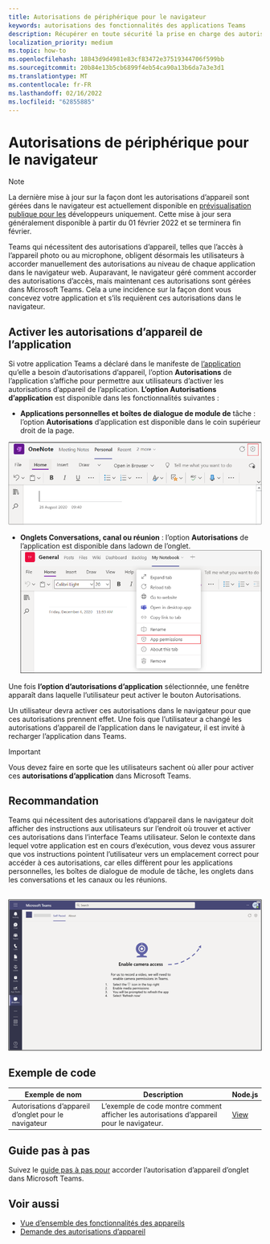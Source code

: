 ```yaml
---
title: Autorisations de périphérique pour le navigateur
keywords: autorisations des fonctionnalités des applications Teams
description: Récupérer en toute sécurité la prise en charge des autorisations d’appareil pour les applications dans notre client web
localization_priority: medium
ms.topic: how-to
ms.openlocfilehash: 18843d9d4981e83cf83472e37519344706f599bb
ms.sourcegitcommit: 20b84e13b5cb6899f4eb54ca90a13b6da7a3e3d1
ms.translationtype: MT
ms.contentlocale: fr-FR
ms.lasthandoff: 02/16/2022
ms.locfileid: "62855885"
---
```

# <a name="device-permissions-for-the-browser"></a>Autorisations de périphérique pour le navigateur

> [!NOTE]
> La dernière mise à jour sur la façon dont les autorisations d’appareil sont gérées dans le navigateur est actuellement disponible en [prévisualisation publique pour les](../../resources/dev-preview/developer-preview-intro.md) développeurs uniquement. Cette mise à jour sera généralement disponible à partir du 01 février 2022 et se terminera fin février.


Teams qui nécessitent des autorisations d’appareil, telles que l’accès à l’appareil photo ou au microphone, obligent désormais les utilisateurs à accorder manuellement des autorisations au niveau de chaque application dans le navigateur web. Auparavant, le navigateur  géré comment accorder des autorisations d’accès, mais maintenant ces autorisations sont gérées dans Microsoft Teams. Cela a une incidence sur la façon dont vous concevez votre application et s’ils requièrent ces autorisations dans le navigateur.

## <a name="enable-apps-device-permissions"></a>Activer les autorisations d’appareil de l’application
Si votre application Teams a déclaré dans le manifeste de [l’application](native-device-permissions.md#specify-permissions) qu’elle a besoin d’autorisations d’appareil, l’option **Autorisations** de l’application s’affiche pour permettre aux utilisateurs d’activer les autorisations d’appareil de l’application. **L’option Autorisations d’application** est disponible dans les fonctionnalités suivantes : 

* **Applications personnelles et boîtes de dialogue de module de** tâche : l’option **Autorisations** d’application est disponible dans le coin supérieur droit de la page.
<img src="../../assets/images/tabs/apppermissions.png" alt="App permissions button" width="800"/>

* **Onglets Conversations, canal ou réunion** : l’option **Autorisations** de l’application est disponible dans ladown de l’onglet. ![ Drop-down Des autorisations d’application](../../assets/images/tabs/drop-downapppermissions.png)

Une fois **l’option d’autorisations d’application** sélectionnée, une fenêtre apparaît dans laquelle l’utilisateur peut activer le bouton Autorisations.

Un utilisateur devra activer ces autorisations dans le navigateur pour que ces autorisations prennent effet. Une fois que l’utilisateur a changé les autorisations d’appareil de l’application dans le navigateur, il est invité à recharger l’application dans Teams.

> [!IMPORTANT]
> Vous devez faire en sorte que les utilisateurs sachent où aller pour activer ces **autorisations d’application** dans Microsoft Teams.

## <a name="recommendation"></a>Recommandation
Teams qui nécessitent des autorisations d’appareil dans le navigateur doit afficher des instructions aux utilisateurs sur l’endroit où trouver et activer ces autorisations dans l’interface Teams utilisateur. Selon le contexte dans lequel votre application est en cours d’exécution, vous devez vous assurer que vos instructions pointent l’utilisateur vers un emplacement correct pour accéder à ces autorisations, car elles diffèrent pour les applications personnelles, les boîtes de dialogue de module de tâche, les onglets dans les conversations et les canaux ou les réunions.

</br>
<img src="../../assets/images/tabs/enable-access.png" alt="Enable camera access" width="800"/>

## <a name="code-sample"></a>Exemple de code

|Exemple de nom | Description | Node.js |
|----------------|-----------------|--------------|
| Autorisations d’appareil d’onglet pour le navigateur | L’exemple de code montre comment afficher les autorisations d’appareil pour le navigateur. | [View](https://github.com/OfficeDev/Microsoft-Teams-Samples/tree/main/samples/tab-device-permissions/nodejs) |

## <a name="step-by-step-guide"></a>Guide pas à pas

Suivez le [guide pas à pas pour](../../sbs-tab-device-permissions.yml) accorder l’autorisation d’appareil d’onglet dans Microsoft Teams.

## <a name="see-also"></a>Voir aussi

* [Vue d’ensemble des fonctionnalités des appareils](device-capabilities-overview.md)
* [Demande des autorisations d’appareil](native-device-permissions.md)
